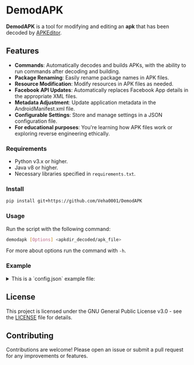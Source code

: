# DemodAPK

**DemodAPK** is a tool for modifying and editing an **apk** that has been decoded by [APKEditor](https://github.com/REAndroid/APKEditor).

## Features

- **Commands**: Automatically decodes and builds APKs, with the ability to run commands after decoding and building.
- **Package Renaming**: Easily rename package names in APK files.
- **Resource Modification**: Modify resources in APK files as needed.
- **Facebook API Updates**: Automatically replaces Facebook App details in the appropriate XML files.
- **Metadata Adjustment**: Update application metadata in the AndroidManifest.xml file.
- **Configurable Settings**: Store and manage settings in a JSON configuration file.
- **For educational purposes**: You're learning how APK files work or exploring reverse engineering ethically.

### Requirements

- Python v3.x or higher.
- Java v8 or higher.
- Necessary libraries specified in `requirements.txt`.

### Install

```sh
pip install git+https://github.com/Veha0001/DemodAPK
```

### Usage

Run the script with the following command:

```bash
demodapk [Options] <apkdir_decoded/apk_file> 
```

For more about options run the command with `-h`.

### Example

<details> <summary>This is a `config.json` example file: </summary>

```json
{
  "DemodAPK": {
    "com.overpower.game": {
      "apkeditor": {
          "jarpath": "~/.local/libexec/apkeditor.jar",
          "dex": true
      },
      "log": true,
      "commands": {
        "begin": [
          { 
            "command": "hexsaly -i 0 -b=\"$BASE/root/lib/arm64-v8a/libil2cpp.so;$BASE/root/lib/arm64-v8a/libil2cpp.so\"",
            "present": true
          }
        ],
        "end": [
          "apksigner sign --key ./assets/keys/android.pk8 --cert ./assets/keys/android.x509.pem $BUILD"
        ]
      },
      "level": 0,
      "package": "com.yes.game",
      "facebook": {
        "app_id": "0000000000000",
        "client_token": "dj2025id828018ahzl11",
        "login_protocol_scheme": "fb0000000000000"
      },
      "files": {
        "replace": {
            "patches/beta/libil2cpp_patched.so": "root/lib/arm64-v8a/libil2cpp.so"
        },
        "copy": {
            "assets/background.png": "res/drawable/background.png"
        },
        "base_move": {
            "root/lib/arm64-v8a/libreal.so": "root/lib/arm64-v8a/libfake.so"
        }
      },
      "manifest": {
        "remove_metadata": [
          "com.google.android.gms.games.APP_ID"
        ]
      }
    }
  }
```

Follow the prompts to select the APK file and modify its contents according to your preferences.
> [!NOTE]  
> `$BASE` refers to the APK directory, and `$BUILD` is the output of apk build.
</details>

## License

This project is licensed under the GNU General Public License v3.0 - see the [LICENSE](LICENSE) file for details.

## Contributing

Contributions are welcome! Please open an issue or submit a pull request for any improvements or features.
